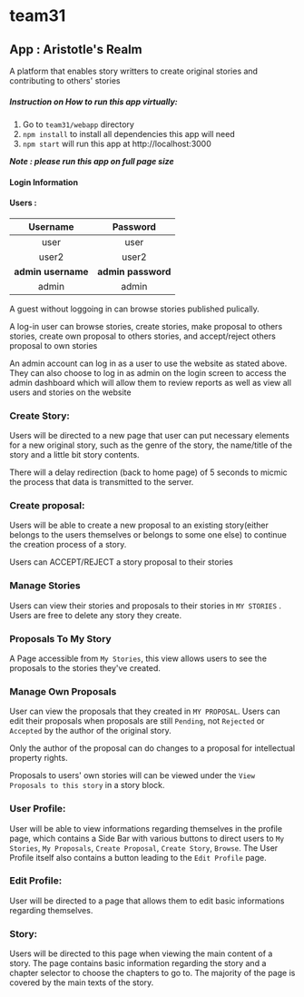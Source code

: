 # team31



## App : Aristotle's Realm

A platform that enables story writters to create original stories and contributing to others' stories



##### Instruction on How to run this app virtually:

1. Go to `team31/webapp` directory
2. `npm install` to install all dependencies this app will need
3. `npm start` will run this app at  http://localhost:3000

***Note : please run this app on full page size***



#### Login Information

#### Users :

|      Username      |      Password      |
| :----------------: | :----------------: |
|        user        |        user        |
|       user2        |       user2        |
| **admin username** | **admin password** |
|       admin        |       admin        |

A guest without loggoing in can browse stories published pulically.

A log-in user can browse stories, create stories, make proposal to others stories, create own proposal to others stories, and accept/reject others proposal to own stories

An admin account can log in as a user to use the website as stated above. They can also choose to log in as admin on the login screen to access the admin dashboard which 
will allow them to review reports as well as view all users and stories on the website



### Create Story:

Users will be directed to a new page that user can put necessary elements for a new original story, such as the genre of the story, the name/title of the story and a little bit story contents.

There will a delay redirection (back to home page) of 5 seconds to micmic the process that data is transmitted to the server.



### Create proposal:

Users will be able to create a new proposal to an existing story(either belongs to the users themselves or belongs to some one else) to continue the creation process of a story.

Users can ACCEPT/REJECT a story proposal to their stories



### Manage Stories 

Users can view their stories and proposals to their stories in `MY STORIES` . Users are free to delete any story they create.

### Proposals To My Story

A Page accessible from `My Stories`, this view allows users to see the proposals to the stories they've created.

### Manage Own Proposals

User can view the proposals that they created in `MY PROPOSAL`. Users can edit their proposals when proposals are still `Pending`, not `Rejected` or `Accepted` by the author of the original story.

Only the author of the proposal can do changes to a proposal for intellectual property rights.

Proposals to users' own stories will can be viewed under the `View Proposals to this story` in a story block.

### User Profile: 

User will be able to view informations regarding themselves in the profile page, which contains a Side Bar with various buttons to direct users to `My Stories`, `My Proposals`, `Create Proposal`, `Create Story`, `Browse`. The User Profile itself also contains a button leading to the `Edit Profile` page.

### Edit Profile:

User will be directed to a page that allows them to edit basic informations regarding themselves.

### Story:

Users will be directed to this page when viewing the main content of a story. The page contains basic information regarding the story and a chapter selector to choose the chapters to go to. The majority of the page is covered by the main texts of the story.

